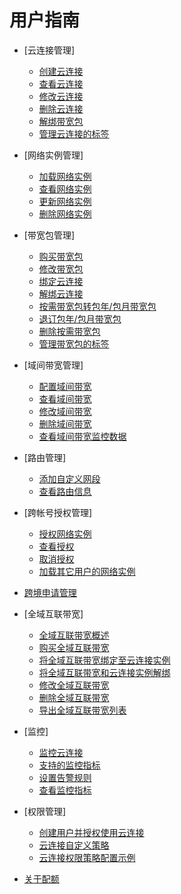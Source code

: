 # 用户指南

-   [云连接管理]
    -   [创建云连接](创建云连接.md)
    -   [查看云连接](查看云连接.md)
    -   [修改云连接](修改云连接.md)
    -   [删除云连接](删除云连接.md)
    -   [解绑带宽包](解绑带宽包.md)
    -   [管理云连接的标签](管理云连接的标签.md)

-   [网络实例管理]
    -   [加载网络实例](加载网络实例.md)
    -   [查看网络实例](查看网络实例.md)
    -   [更新网络实例](更新网络实例.md)
    -   [删除网络实例](删除网络实例.md)

-   [带宽包管理]
    -   [购买带宽包](购买带宽包.md)
    -   [修改带宽包](修改带宽包.md)
    -   [绑定云连接](绑定云连接.md)
    -   [解绑云连接](解绑云连接.md)
    -   [按需带宽包转包年/包月带宽包](按需带宽包转包年-包月带宽包.md)
    -   [退订包年/包月带宽包](退订包年-包月带宽包.md)
    -   [删除按需带宽包](删除按需带宽包.md)
    -   [管理带宽包的标签](管理带宽包的标签.md)

-   [域间带宽管理]
    -   [配置域间带宽](配置域间带宽.md)
    -   [查看域间带宽](查看域间带宽.md)
    -   [修改域间带宽](修改域间带宽.md)
    -   [删除域间带宽](删除域间带宽.md)
    -   [查看域间带宽监控数据](查看域间带宽监控数据.md)

-   [路由管理]
    -   [添加自定义网段](添加自定义网段.md)
    -   [查看路由信息](查看路由信息.md)

-   [跨帐号授权管理]
    -   [授权网络实例](授权网络实例.md)
    -   [查看授权](查看授权.md)
    -   [取消授权](取消授权.md)
    -   [加载其它用户的网络实例](加载其它用户的网络实例.md)

-   [跨境申请管理](跨境申请管理.md)
-   [全域互联带宽]
    -   [全域互联带宽概述](全域互联带宽概述.md)
    -   [购买全域互联带宽](购买全域互联带宽.md)
    -   [将全域互联带宽绑定至云连接实例](将全域互联带宽绑定至云连接实例.md)
    -   [将全域互联带宽和云连接实例解绑](将全域互联带宽和云连接实例解绑.md)
    -   [修改全域互联带宽](修改全域互联带宽.md)
    -   [删除全域互联带宽](删除全域互联带宽.md)
    -   [导出全域互联带宽列表](导出全域互联带宽列表.md)

-   [监控]
    -   [监控云连接](监控云连接.md)
    -   [支持的监控指标](支持的监控指标.md)
    -   [设置告警规则](设置告警规则.md)
    -   [查看监控指标](查看监控指标.md)

-   [权限管理]
    -   [创建用户并授权使用云连接](创建用户并授权使用云连接.md)
    -   [云连接自定义策略](云连接自定义策略.md)
    -   [云连接权限策略配置示例](云连接权限策略配置示例.md)

-   [关于配额](关于配额.md)

